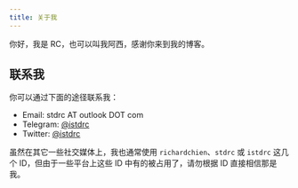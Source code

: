 ```yaml
---
title: 关于我
---
```


你好，我是 RC，也可以叫我阿西，感谢你来到我的博客。

## 联系我

你可以通过下面的途径联系我：

- Email: stdrc AT outlook DOT com
- Telegram: [@istdrc](https://telegram.me/istdrc)
- Twitter: [@istdrc](https://twitter.com/istdrc)

虽然在其它一些社交媒体上，我也通常使用 `richardchien`、`stdrc` 或 `istdrc` 这几个 ID，但由于一些平台上这些 ID 中有的被占用了，请勿根据 ID 直接相信那是我。
